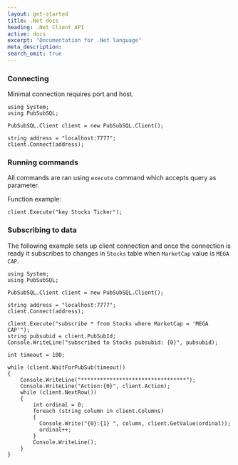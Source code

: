 ```yaml
---
layout: get-started
title: .Net docs
heading: .Net Client API
active: docs
excerpt: "Documentation for .Net language"
meta_description: 
search_omit: true
---
```


### Connecting

Minimal connection requires port and host.


``` .net
using System;
using PubSubSQL;

PubSubSQL.Client client = new PubSubSQL.Client();

string address = "localhost:7777";
client.Connect(address);
```

### Running commands

All commands are ran using `execute` command which accepts query as parameter.

Function example:

``` .net
client.Execute("key Stocks Ticker");
```

### Subscribing to data

The following example sets up client connection and once the connection is ready it subscribes to changes in `Stocks` table
when `MarketCap` value is `MEGA CAP`.

``` .net
using System;
using PubSubSQL;

PubSubSQL.Client client = new PubSubSQL.Client();

string address = "localhost:7777";
client.Connect(address);

client.Execute("subscribe * from Stocks where MarketCap = 'MEGA CAP'");
string pubsubid = client.PubSubId;
Console.WriteLine("subscribed to Stocks pubsubid: {0}", pubsubid);

int timeout = 100;

while (client.WaitForPubSub(timeout))
{
    Console.WriteLine("*********************************");
    Console.WriteLine("Action:{0}", client.Action);
    while (client.NextRow())
    {
        int ordinal = 0;
        foreach (string column in client.Columns)
        {
          Console.Write("{0}:{1} ", column, client.GetValue(ordinal));
          ordinal++;
        }
        Console.WriteLine();
    }
}
```

